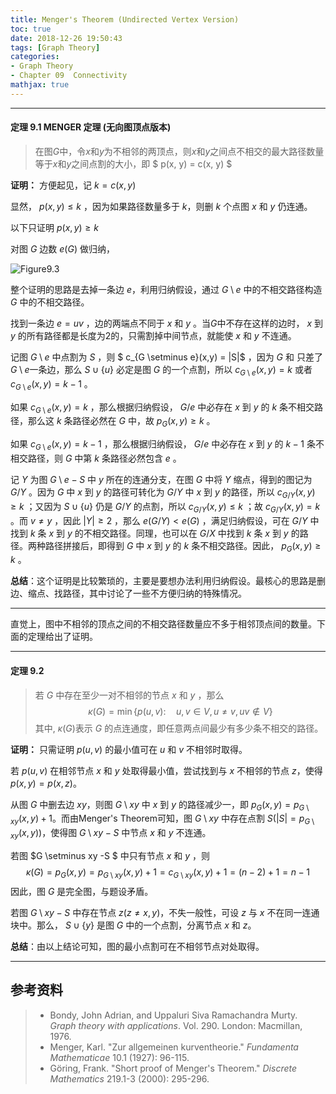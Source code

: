 ```yaml
---
title: Menger's Theorem (Undirected Vertex Version)
toc: true
date: 2018-12-26 19:50:43
tags: [Graph Theory]
categories: 
- Graph Theory
- Chapter 09  Connectivity
mathjax: true
---
```


------

#### 定理 9.1   MENGER 定理 (无向图顶点版本)

> 在图$G$中，令$x$和$y$为不相邻的两顶点，则$x$和$y$之间点不相交的最大路径数量等于$x$和$y$之间点割的大小，即  $ p(x, y) = c(x, y) $  
>

**证明：** 方便起见，记  $k = c(x, y)$

显然， $p(x,y) \le k$ ，因为如果路径数量多于 $k$，则删 $k$ 个点图 $x$ 和 $y$ 仍连通。

以下只证明 $p(x,y) \ge k​$ 

对图 $G$ 边数 $e(G)$ 做归纳，

![Figure9.3](/images/Figure9.3.png)

整个证明的思路是去掉一条边 $e$，利用归纳假设，通过 $G \setminus e$ 中的不相交路径构造 $G$ 中的不相交路径。

找到一条边 $e=uv$ ，边的两端点不同于 $x$ 和 $y$ 。当$G$中不存在这样的边时， $x$ 到 $y$ 的所有路径都是长度为2的，只需割掉中间节点，就能使 $x$ 和 $y$ 不连通。

记图 $G \setminus e$ 中点割为 $S$ ，则 $ c_{G \setminus e}(x,y) = |S|$ ，因为 $G$ 和  只差了$G \setminus e$一条边，那么 $S \cup \{u\}$ 必定是图 $G$ 的一个点割，所以 $c_{G \setminus e}(x,y) = k$ 或者 $c_{G \setminus e}(x,y) = k-1$ 。

如果 $c_{G \setminus e}(x,y)=k$ ，那么根据归纳假设， $G/ e$ 中必存在 $x$ 到 $y$ 的 $k$ 条不相交路径，那么这 $k$ 条路径必然在 $G$ 中，故 $p_G(x,y) \ge k$ 。

如果 $c_{G \setminus e}(x,y)=k-1$ ，那么根据归纳假设， $G/ e$ 中必存在 $x$ 到 $y$ 的 $k-1$ 条不相交路径，则 $G$ 中第 $k$ 条路径必然包含 $e$ 。

记 $Y$ 为图 $G \setminus e-S$ 中 $y$ 所在的连通分支，在图 $G$ 中将 $Y$ 缩点，得到的图记为 $G/Y$ 。因为 $G$ 中 $x$ 到 $y$ 的路径可转化为 $G/Y$ 中 $x$ 到 $y$ 的路径，所以 $c_{G/Y}(x,y) \ge k$ ；又因为 $S \cup \{u\}$ 仍是 $G/Y$ 的点割，所以 $c_{G/Y}(x,y) \le k$ ；故 $c_{G/Y}(x,y) = k$ 。而 $v \ne y$ ，因此 $|Y| \ge 2$ ，那么 $e(G/Y) < e(G)$ ，满足归纳假设，可在 $G/Y$ 中找到 $k$ 条 $x$ 到 $y$ 的不相交路径。同理，也可以在 $G/X$ 中找到 $k$ 条 $x$ 到 $y$ 的路径。两种路径拼接后，即得到 $G$ 中 $x$ 到 $y$ 的 $k$ 条不相交路径。因此， $p_G(x,y) \ge k$ 。

**总结**：这个证明是比较繁琐的，主要是要想办法利用归纳假设。最核心的思路是删边、缩点、找路径，其中讨论了一些不方便归纳的特殊情况。

------

直觉上，图中不相邻的顶点之间的不相交路径数量应不多于相邻顶点间的数量。下面的定理给出了证明。

------

#### 定理 9.2   

> 若 $G$ 中存在至少一对不相邻的节点 $x$ 和 $y$ ，那么
> $$
> \kappa(G) = \min\{p(u,v):\quad u, v \in V, u \ne v, uv \notin V\}
> $$
> 其中, $\kappa(G)$表示 $G$ 的点连通度，即任意两点间最少有多少条不相交的路径。

**证明：** 只需证明 $p(u,v)$ 的最小值可在 $u$ 和 $v$ 不相邻时取得。

若 $p(u,v)$ 在相邻节点 $x$ 和 $y$ 处取得最小值，尝试找到与 $x$ 不相邻的节点 $z$，使得 $p(x,y) = p(x,z)$。

从图 $G$ 中删去边 $xy$，则图 $G\setminus xy$ 中 $x$ 到 $y$ 的路径减少一，即 $p_G(x,y) = p_{G \setminus xy} (x,y) +1$。而由Menger's Theorem可知，图 $G\setminus xy$ 中存在点割 $S (|S| = p_{G \setminus xy}(x,y))$，使得图 $G \setminus xy - S$ 中节点 $x$ 和 $y$ 不连通。

若图 $G \setminus xy -S $ 中只有节点 $x$ 和 $y$ ，则 
$$
\kappa(G) = p_G(x,y) = p_{G\setminus xy}(x,y) + 1 = c_{G\setminus xy}(x,y) + 1 = (n-2)+1 = n-1
$$
因此，图 $G$ 是完全图，与题设矛盾。

若图 $G\setminus xy -S$ 中存在节点 $z (z\ne x, y)$，不失一般性，可设 $z$ 与 $x$ 不在同一连通块中。那么， $S\cup \{y\}$ 是图 $G$ 中的一个点割，分离节点 $x$ 和 $z$。

**总结**：由以上结论可知，图的最小点割可在不相邻节点对处取得。

------



## 参考资料

> - Bondy, John Adrian, and Uppaluri Siva Ramachandra Murty. *Graph theory with applications*. Vol. 290. London: Macmillan, 1976.
> - Menger, Karl. "Zur allgemeinen kurventheorie." *Fundamenta Mathematicae* 10.1 (1927): 96-115.
> - Göring, Frank. "Short proof of Menger's Theorem." *Discrete Mathematics* 219.1-3 (2000): 295-296.